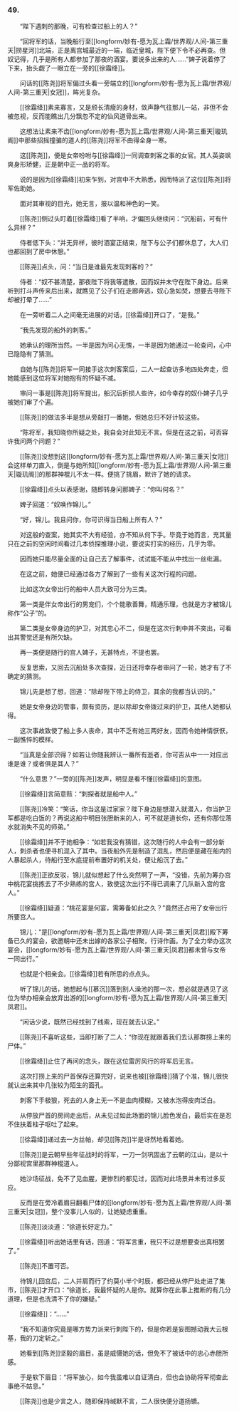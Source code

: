 ### 49.

　　“陛下遇刺的那晚，可有检查过船上的人？”

　　“回将军的话，当晚船行至[[longform/妙有-愿为瓦上霜/世界观/人间-第三重天|捞星河]]北端，正是离宫城最近的一端，临近皇城，陛下便下令不必再查。但奴记得，几乎是所有人都参加了那夜的酒宴。要说多出来的人……”婢子说着停了下来，抬头觑了一眼立在一旁的[[徐霜绛]]。

　　问话的[[陈尧]]将军偏过头看一旁端立的[[longform/妙有-愿为瓦上霜/世界观/人间-第三重天|女冠]]，眸光复杂。

　　[[徐霜绛]]素来寡言，又是颀长清瘦的身材，敛声静气往那儿一站，非但不会被忽视，反而能瞧出几分飘忽不定的仙风道骨出来。

　　这想法让素来不齿[[longform/妙有-愿为瓦上霜/世界观/人间-第三重天|璇玑阁]]中那些招摇撞骗的道人的[[陈尧]]将军不由得全身一寒。

　　这[[陈尧]]，便是女帝吩咐与[[徐霜绛]]一同调查刺客之事的女官。其人英姿飒爽身形矫健，正是朝中正一品的将军。

　　说的是因为[[徐霜绛]]初来乍到，对宫中不大熟悉，因而特派了这位[[陈尧]]将军佐助她。

　　面对其审视的目光，她无言，报以温和神色的一笑。

　　[[陈尧]]侧过头盯着[[徐霜绛]]看了半响，才偏回头继续问：“沉船前，可有什么异样？”

　　侍者低下头：“并无异样，彼时酒宴正结束，陛下与公子们都休息了，大人们也都回到了房中休憩。”

　　[[陈尧]]点头，问：“当日是谁最先发现刺客的？”

　　侍者：“奴不甚清楚，那夜陛下将我等遣散，因而奴并未守在陛下身边。后来听到打斗声传来后出来，就瞧见了公子们在走廊奔逃，奴心急如焚，想要去寻陛下却被打晕了……”

　　在一旁听着二人之间毫无进展的对话，[[徐霜绛]]开口了，“是我。”

　　“我先发现的船外的刺客。”

　　她承认的理所当然。一半是因为问心无愧，一半是因为她通过一轮查问，心中已隐隐有了猜测。

　　自她与[[陈尧]]将军一同接手这次刺客案后，二人一起查访多地四处奔走，但她能感到这位将军对她抱有的怀疑不减。

　　审问一事是[[陈尧]]将军提出，船沉后折损人些许，如今幸存的奴仆婢子几乎被她们审了个遍。

　　[[陈尧]]的做法多半是想从旁敲打一番她，但她总归不好计较这些。

　　“陈将军，我知晓你所疑之处，我自会对此知无不言。但是在这之前，可否容许我问两个问题？”

　　[[陈尧]]没想到这[[longform/妙有-愿为瓦上霜/世界观/人间-第三重天|女冠]]会这样单刀直入，倒是与她所知[[longform/妙有-愿为瓦上霜/世界观/人间-第三重天|璇玑阁]]的那群神棍儿不太一样。便挑了挑眉，默许了她的请求。

　　[[徐霜绛]]点头以表感谢，随即转身问那婢子：“你叫何名？”

　　婢子回道：“奴唤作锦儿。”

　　“好，锦儿。我且问你，你可识得当日船上所有人？”

　　对这般的查案，她其实不大有经验，亦不知从何下手。毕竟于她而言，充其量只在之前的空闲时间看过几本侦探推理小说，要说实打实的经历，几乎为零。

　　因而她只能尽量全面的让自己去了解事件，试试能不能从中找出一丝纰漏。

　　在这之前，她便已经通过各方了解到了一些有关这次行程的问题。

　　比如这次女帝出行的船中人员大致可分为三类。

　　第一类是伴女帝出行的男宠们，个个能歌善舞，精通乐理，也就是方才被锦儿称作“公子”的。

　　第二类是女帝身边的护卫，对其忠心不二，但是在这次行刺中并不突出，可看出其警觉还是有所欠缺。

　　再一类便是随行的宫人婢子，无甚特点，不提也罢。

　　反复思索，又回去沉船处多次查探，近日还将幸存者审问了一轮，她才有了不确定的猜测。

　　锦儿先是想了想，回道：“除却陛下带上的侍卫，其余的我都当认识的。”

　　她是女帝身边的管事，颇有资历，是以除却女帝拨过来的护卫，其他人她都认得。

　　这次事故致使了船上多人丧命，其中不乏有她三两好友，因而令她神情恹恹，一副憔悴的模样。

　　“当真是全部识得？如若让你随我辨认一番所有逝者，你可否从中一一对应出谁是谁？或者俱是其人？”

　　“什么意思？”一旁的[[陈尧]]发声，明显是看不懂[[徐霜绛]]的意图。

　　[[徐霜绛]]言简意赅：“刺探者就是船中人。”

　　[[陈尧]]冷笑：“笑话，你当这是过家家？陛下身边是想潜入就潜入，你当护卫军都是吃白饭的？再说这船中明目张胆新来的人，可不就是道长你，还有你那位落水就消失不见的师弟。”

　　[[徐霜绛]]并不于她相争：“如若我没有猜错，这次随行的人中会有一部分新人，刺杀者也便寻机混入了其中。当夜船外先是制造了混乱，然后便是藏在船内的人暴起杀人，待船行至水底提前布置好的机关处，便让船沉了去。”

　　[[陈尧]]正欲反驳，锦儿就似想起了什么突然啊了一声，“没错，先前为筹办宫中桃花宴挑拣去了不少熟练的宫人，致使这次出行不得已调来了几队新入宫的宫人。”

　　[[徐霜绛]]疑道：“桃花宴是何宴，需筹备如此之久？”竟然还占用了女帝出行所要宫人。

　　锦儿：“是[[longform/妙有-愿为瓦上霜/世界观/人间-第三重天|凤君]]殿下筹备已久的宴会，欲邀朝中还未出嫁的各家公子相聚，行诗作画。为了全力举办这次宴会，[[longform/妙有-愿为瓦上霜/世界观/人间-第三重天|凤君]]都未曾与女帝一同出行。”

　　也就是个相亲会。[[徐霜绛]]若有所思的点点头。

　　听了锦儿的话，她想起与[[慕沉]]落到别人澡池的那一次，想必就是遇见了这位为举办相亲会放弃出游的[[longform/妙有-愿为瓦上霜/世界观/人间-第三重天|凤君]]。

　　“闲话少说，既然已经找到了线索，现在就去认定。”

　　[[陈尧]]不喜听这些，当即打断了二人：“你现在就跟着我们去认那群捞上来的尸体。”

　　[[徐霜绛]]止住了再问的念头，跟在这位雷厉风行的将军后无言。

　　这次打捞上来的尸首保存还算完好，说来也被[[徐霜绛]]猜了个准，锦儿很快就认出来其中几张较为陌生的面孔。

　　刺客下手极狠，死去的人身上无一不是血肉模糊，又被水泡得皮肉泛白。

　　从停放尸首的房间走出后，从未见过如此场面的锦儿脸色发白，最后实在是忍不住扶着柱子呕吐了起来。

　　[[徐霜绛]]递过去一方丝帕，却见[[陈尧]]半是讶然地看着她。

　　[[陈尧]]是云朝早些年征战时的将军，一刀一剑巩固出了云朝的江山，是以十分鄙视宫里那群神棍道人。

　　她沙场征战，免不了见血腥，更惨烈的都见过，因而对此场景并未有过多反应。

　　反而是在旁冷着眉目翻看尸体的[[longform/妙有-愿为瓦上霜/世界观/人间-第三重天|女冠]]，整个没事儿人似的，让她疑虑重重。

　　[[陈尧]]淡淡道：“徐道长好定力。”

　　[[徐霜绛]]听出她话里有话，回道：“将军言重，我只不过是想要查出真相罢了。”

　　[[陈尧]]不置可否。

　　待锦儿回宫后，二人并肩而行了约莫小半个时辰，都已经从停尸处走进了集市，[[陈尧]]才开口：“徐道长，我最怀疑的人是你。就算你在此事上推断的有几分道理，但是也洗清不了你的嫌疑。”

　　[[徐霜绛]]：“……”

　　“我不知道你究竟是哪方势力派来行刺陛下的，但是你若是妄图撼动我大云根基，我的刀定斩之。”

　　她看到[[陈尧]]坚毅的眉目，虽是威慑她的话，但免不了被话中的忠心赤胆所感。

　　于是软下眉目：“将军放心，如今我虽难以自证清白，但也会协助将军彻查此事绝不姑息。”

　　[[陈尧]]也是少言之人，随即保持缄默不言，二人很快便分道扬镳。